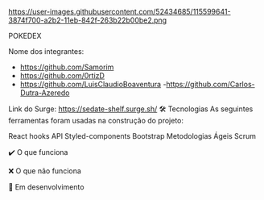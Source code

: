 https://user-images.githubusercontent.com/52434685/115599641-3874f700-a2b2-11eb-842f-263b22b00be2.png

 POKEDEX  

Nome dos integrantes: 

- https://github.com/Samorim
- https://github.com/0rtizD
- https://github.com/LuisClaudioBoaventura
-https://github.com/Carlos-Dutra-Azeredo

Link do Surge: https://sedate-shelf.surge.sh/
🛠 Tecnologias
As seguintes ferramentas foram usadas na construção do projeto:

React hooks
API
Styled-components
Bootstrap
Metodologias Ágeis
Scrum

✔️ O que funciona

❌ O que não funciona


🚧 Em desenvolvimento